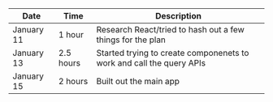 | Date       | Time      | Description                                                          |
| ---------- | --------- | -------------------------------------------------------------------- |
| January 11 | 1 hour    | Research React/tried to hash out a few things for the plan           |
| January 13 | 2.5 hours | Started trying to create componenets to work and call the query APIs |
| January 15 | 2 hours   | Built out the main app                                               |
